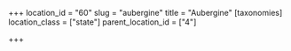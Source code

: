 +++
location_id = "60"
slug = "aubergine"
title = "Aubergine"
[taxonomies]
location_class = ["state"]
parent_location_id = ["4"]

+++


